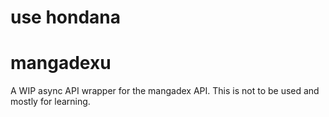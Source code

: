 # use hondana

# mangadexu

A WIP async API wrapper for the mangadex API. 
This is not to be used and mostly for learning.
